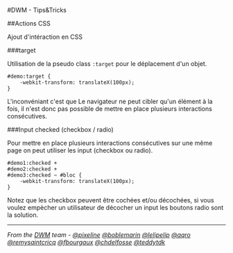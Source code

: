 #DWM - Tips&Tricks

##Actions CSS

Ajout d'intéraction en CSS 

###target

Utilisation de la pseudo class `:target` pour le déplacement d'un objet.

```
#demo:target {
	-webkit-transform: translateX(100px);
}
```

L'inconvéniant c'est que Le navigateur ne peut cibler qu'un élément à la fois, il n'est donc pas possible de mettre en place plusieurs interactions consécutives.

###Input checked (checkbox / radio)

Pour mettre en place plusieurs interactions consécutives sur une même page on peut utiliser les input (checkbox ou radio).

```
#demo1:checked + 
#demo2:checked + 
#demo3:checked ~ #bloc {
	-webkit-transform: translateX(100px);
}
```

Notez que les checkbox peuvent être cochées et/ou  décochées,
si vous voulez empècher un utilisateur de décocher un input les boutons radio sont la solution.


-------------

_From the [DWM](http://dwm.re) team - [@pixeline](https://twitter.com/pixeline) [@boblemarin](https://twitter.com/boblemarin) [@lelipelip](https://twitter.com/lelipelip) [@aqro](https://twitter.com/aqro) [@remysaintcricq](https://twitter.com/remysaintcricq) [@fbourgaux](https://twitter.com/fbourgaux) [@chdelfosse](https://twitter.com/chdelfosse) [@teddytdk](https://twitter.com/teddytdk)_
